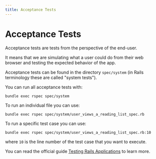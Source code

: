 ```yaml
---
title: Acceptance Tests
---
```


# Acceptance Tests

Acceptance tests are tests from the perspective of the end-user.

It means that we are simulating what a user could do from their web browser and
testing the expected behavior of the app.

Acceptance tests can be found in the directory `spec/system` (in Rails
terminology these are called "system tests").

You can run all acceptance tests with:

```shell
bundle exec rspec spec/system
```

To run an individual file you can use:

```shell
bundle exec rspec spec/system/user_views_a_reading_list_spec.rb
```

To run a specific test case you can use:

```shell
bundle exec rspec spec/system/user_views_a_reading_list_spec.rb:10
```

where `10` is the line number of the test case that you want to execute.

You can read the official guide [Testing Rails
Applications](https://guides.rubyonrails.org/testing.html#system-testing) to
learn more.
